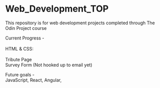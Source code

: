 # Web_Development_TOP
This repository is for web development projects completed through The Odin Project course

Current Progress - <br><br>
HTML & CSS:<br>          
Tribute Page<br>
Survey Form (Not hooked up to email yet)<br> 

Future goals - <br>
JavaScript,
React,
Angular,
